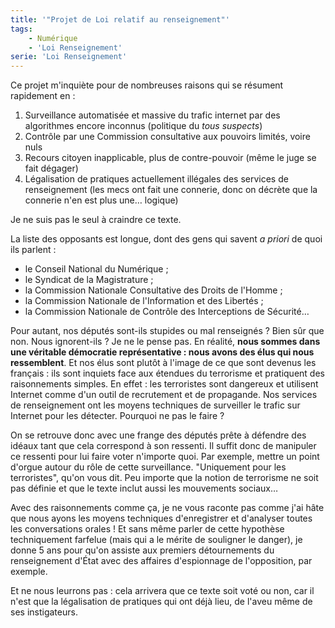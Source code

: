 ```yaml
---
title: '"Projet de Loi relatif au renseignement"'
tags:
    - Numérique
    - 'Loi Renseignement'
serie: 'Loi Renseignement'
---
```


Ce projet m'inquiète pour de nombreuses raisons qui se résument rapidement en :

1.  Surveillance automatisée et massive du trafic internet par des algorithmes encore inconnus (politique du _tous suspects_)
2.  Contrôle par une Commission consultative aux pouvoirs limités, voire nuls
3.  Recours citoyen inapplicable, plus de contre-pouvoir (même le juge se fait dégager)
4.  Légalisation de pratiques actuellement illégales des services de renseignement (les mecs ont fait une connerie, donc on décrète que la connerie n'en est plus une… logique)

Je ne suis pas le seul à craindre ce texte.

<!-- more -->

La liste des opposants est longue, dont des gens qui savent _a priori_ de quoi ils parlent :

- le Conseil National du Numérique ;
- le Syndicat de la Magistrature ;
- la Commission Nationale Consultative des Droits de l'Homme ;
- la Commission Nationale de l'Information et des Libertés ;
- la Commission Nationale de Contrôle des Interceptions de Sécurité…

Pour autant, nos députés sont-ils stupides ou mal renseignés ? Bien sûr que non. Nous ignorent-ils ? Je ne le pense pas. En réalité, **nous sommes dans une véritable démocratie représentative : nous avons des élus qui nous ressemblent**. Et nos élus sont plutôt à l'image de ce que sont devenus les français : ils sont inquiets face aux étendues du terrorisme et pratiquent des raisonnements simples. En effet : les terroristes sont dangereux et utilisent Internet comme d'un outil de recrutement et de propagande. Nos services de renseignement ont les moyens techniques de surveiller le trafic sur Internet pour les détecter. Pourquoi ne pas le faire ?

On se retrouve donc avec une frange des députés prête à défendre des idéaux tant que cela correspond à son ressenti. Il suffit donc de manipuler ce ressenti pour lui faire voter n'importe quoi. Par exemple, mettre un point d'orgue autour du rôle de cette surveillance. "Uniquement pour les terroristes", qu'on vous dit. Peu importe que la notion de terrorisme ne soit pas définie et que le texte inclut aussi les mouvements sociaux…

Avec des raisonnements comme ça, je ne vous raconte pas comme j'ai hâte que nous ayons les moyens techniques d'enregistrer et d'analyser toutes les conversations orales ! Et sans même parler de cette hypothèse techniquement farfelue (mais qui a le mérite de souligner le danger), je donne 5 ans pour qu'on assiste aux premiers détournements du renseignement d'État avec des affaires d'espionnage de l'opposition, par exemple.

Et ne nous leurrons pas : cela arrivera que ce texte soit voté ou non, car il n'est que la légalisation de pratiques qui ont déjà lieu, de l'aveu même de ses instigateurs.
